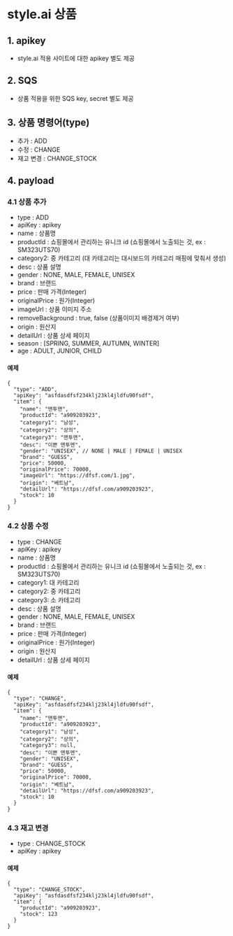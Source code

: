 # style.ai 상품

## 1. apikey
- style.ai 적용 사이트에 대한 apikey 별도 제공

## 2. SQS
- 상품 적용을 위한 SQS key, secret 별도 제공

## 3. 상품 명령어(type)
- 추가 : ADD
- 수정 : CHANGE
- 재고 변경 : CHANGE_STOCK

## 4. payload
### 4.1 상품 추가
- type : ADD
- apiKey : apikey
- name : 상품명
- productId : 쇼핑몰에서 관리하는 유니크 id (쇼핑몰에서 노출되는 것, ex : SM323UTS70)
- category2: 중 카테고리 (대 카테고리는 대시보드의 카테고리 매핑에 맞춰서 생성)
- desc : 상품 설명
- gender : NONE, MALE, FEMALE, UNISEX
- brand : 브랜드
- price : 판매 가격(Integer)
- originalPrice : 원가(Integer)
- imageUrl : 상품 이미지 주소
- removeBackground : true, false (상품이미지 배경제거 여부)
- origin : 원산지
- detailUrl : 상품 상세 페이지
- season : [SPRING, SUMMER, AUTUMN, WINTER]
- age : ADULT, JUNIOR, CHILD


#### 예제
```
{
  "type": "ADD",
  "apiKey": "asfdasdfsf234klj23kl4jldfu90fsdf",
  "item": {
    "name": "맨투맨",
    "productId": "a909203923",
    "category1": "남성",
    "category2": "상의",
    "category3": "맨투맨",
    "desc": "이쁜 맨투맨",
    "gender": "UNISEX", // NONE | MALE | FEMALE | UNISEX
    "brand": "GUESS",
    "price": 50000,
    "originalPrice": 70000,
    "imageUrl": "https://dfsf.com/1.jpg",
    "origin": "베트남",
    "detailUrl": "https://dfsf.com/a909203923",
    "stock": 10
  }
}

```
### 4.2 상품 수정
- type : CHANGE
- apiKey : apikey
- name : 상품명
- productId : 쇼핑몰에서 관리하는 유니크 id (쇼핑몰에서 노출되는 것, ex : SM323UTS70)
- category1: 대 카테고리
- category2: 중 카테고리
- category3: 소 카테고리
- desc : 상품 설명
- gender : NONE, MALE, FEMALE, UNISEX
- brand : 브랜드
- price : 판매 가격(Integer)
- originalPrice : 원가(Integer)
- origin : 원산지
- detailUrl : 상품 상세 페이지

#### 예제
```
{
  "type": "CHANGE",
  "apiKey": "asfdasdfsf234klj23kl4jldfu90fsdf",
  "item": {
    "name": "맨투맨",
    "productId": "a909203923",
    "category1": "남성",
    "category2": "상의",
    "category3": null,    
    "desc": "이쁜 맨투맨",
    "gender": "UNISEX",
    "brand": "GUESS",
    "price": 50000,
    "originalPrice": 70000,
    "origin": "베트남",
    "detailUrl": "https://dfsf.com/a909203923",
    "stock": 10
  }
}
```

### 4.3 재고 변경
- type : CHANGE_STOCK
- apiKey : apikey

#### 예제
```
{
  "type": "CHANGE_STOCK",
  "apiKey": "asfdasdfsf234klj23kl4jldfu90fsdf",
  "item": {
    "productId": "a909203923",
    "stock": 123
  }
}
```
